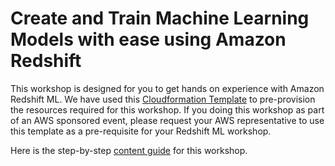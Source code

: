 # Create and Train Machine Learning Models with ease using Amazon Redshift

This workshop is designed for you to get hands on experience with Amazon Redshift ML.
We have used this [Cloudformation Template](./redshift-ml-workshop) to pre-provision the resources required for this workshop. If you doing this workshop as part of an AWS sponsored event, please request your AWS representative to use this template as a pre-requisite for your Redshift ML workshop.

Here is the step-by-step [content guide](https://catalog.us-east-1.prod.workshops.aws/v2/workshops/4efa7f96-66a8-4b39-b7ea-c34595b2352b) for this workshop.
